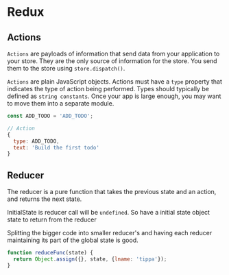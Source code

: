 # Redux

## Actions

`Actions` are payloads of information that send data from your application to your store. They are the only source of information for the store. You send them to the store using `store.dispatch()`.

`Actions` are plain JavaScript objects. Actions must have a `type` property that indicates the type of action being performed. Types should typically be defined as `string constants`. Once your app is large enough, you may want to move them into a separate module.

```js
const ADD_TODO = 'ADD_TODO';

// Action
{
  type: ADD_TODO,
  text: 'Build the first todo'
}
```

## Reducer

The reducer is a pure function that takes the previous state and an action, and returns the next state.

InitialState is reducer call will be `undefined`. So have a initial state object state to return from the reducer

Splitting the bigger code into smaller reducer's and having each reducer maintaining its part of the global state is good.

```js
function reduceFunc(state) {
  return Object.assign({}, state, {lname: 'tippa'});
}
```